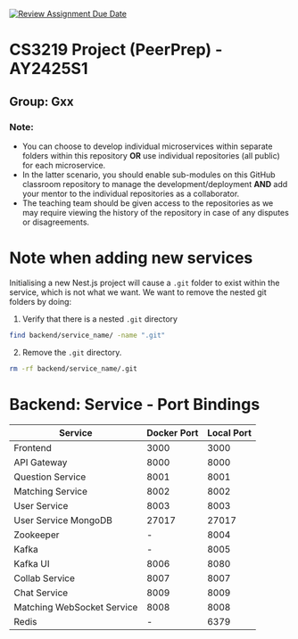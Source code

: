 [![Review Assignment Due Date](https://classroom.github.com/assets/deadline-readme-button-22041afd0340ce965d47ae6ef1cefeee28c7c493a6346c4f15d667ab976d596c.svg)](https://classroom.github.com/a/bzPrOe11)

# CS3219 Project (PeerPrep) - AY2425S1

## Group: Gxx

### Note:

- You can choose to develop individual microservices within separate folders within this repository **OR** use individual repositories (all public) for each microservice.
- In the latter scenario, you should enable sub-modules on this GitHub classroom repository to manage the development/deployment **AND** add your mentor to the individual repositories as a collaborator.
- The teaching team should be given access to the repositories as we may require viewing the history of the repository in case of any disputes or disagreements.

# Note when adding new services

Initialising a new Nest.js project will cause a `.git` folder to exist within the service, which is not what we want. We want to remove the nested git folders by doing:

1. Verify that there is a nested `.git` directory

```bash
find backend/service_name/ -name ".git"
```

2. Remove the `.git` directory.

```bash
rm -rf backend/service_name/.git
```

# Backend: Service - Port Bindings

| Service                    | Docker Port | Local Port |
|----------------------------|-------------|------------|
| Frontend                   | 3000        | 3000       |
| API Gateway                | 8000        | 8000       |
| Question Service           | 8001        | 8001       |
| Matching Service           | 8002        | 8002       |
| User Service               | 8003        | 8003       |
| User Service MongoDB       | 27017       | 27017      |
| Zookeeper                  | -           | 8004       |
| Kafka                      | -           | 8005       |
| Kafka UI                   | 8006        | 8080       |
| Collab Service             | 8007        | 8007       |
| Chat Service               | 8009        | 8009       |
| Matching WebSocket Service | 8008        | 8008       |
| Redis                      | -           | 6379       |
